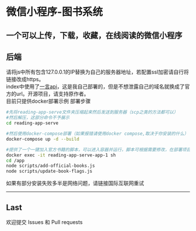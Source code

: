 # 微信小程序-图书系统
一个可以上传，下载，收藏，在线阅读的微信小程序
---
## 后端
请将js中所有包含127.0.0.1的IP替换为自己的服务器地址，若配置ssl加密请自行将链接改成https。  
index中使用了[一言api](https://github.com/hitokoto-osc/hitokoto-api)，这是我自己部署的，但是不想泄露自己的域名就换成了官方的url。开源项目，请支持原作者。  
目前只提供docker部署示例
部署步骤
```bash
#先将reading-app-serve文件夹压缩起来然后发送到服务器（scp之类的方法都可以）
#然后解压，这部分命令不予展示
cd reading-app-serve

#然后使用docker-compose部署（如果报错请使用docker compose,取决于你安装的什么）
docker-compose up -d --build

#提供了一个一键加入官方书籍的脚本，可以进入容器并运行，脚本可根据需要修改，在部署项目之前先修改好
docker exec -it reading-app-serve-app-1 sh
cd /app
node scripts/add-official-books.js
node scripts/update-book-flags.js
```
如果有部分安装失败多半是网络问题，请链接国际互联网重试  

---
## Last
欢迎提交 Issues 和 Pull requests
